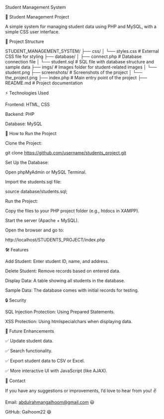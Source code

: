 Student Management System

🏫 Student Management Project

A simple system for managing student data using PHP and MySQL, with a simple CSS user interface.

📂 Project Structure

STUDENT_MANAGEMENT_SYSTEM/
├── css/
│   └── styles.css              # External CSS file for styling
├── database/
│   ├── connect.php            # Database connection file
│   └── student.sql            # SQL file with database structure and sample data
├── imgs/                      # Images folder for student-related images
│   └── student.png
├── screenshots/              # Screenshots of the project
│   └── the_project.png
├── index.php                 # Main entry point of the project
├── README.md                 # Project documentation


⚡ Technologies Used

Frontend: HTML, CSS

Backend: PHP

Database: MySQL

🚀 How to Run the Project

Clone the Project:

git clone https://github.com/username/students_project.git

Set Up the Database:

Open phpMyAdmin or MySQL Terminal.

Import the students.sql file:

source database/students.sql;

Run the Project:

Copy the files to your PHP project folder (e.g., htdocs in XAMPP).

Start the server (Apache + MySQL).

Open the browser and go to:

http://localhost/STUDENTS_PROJECT/index.php

🛠️ Features

Add Student: Enter student ID, name, and address.

Delete Student: Remove records based on entered data.

Display Data: A table showing all students in the database.

Sample Data: The database comes with initial records for testing.

🔒 Security

SQL Injection Protection: Using Prepared Statements.

XSS Protection: Using htmlspecialchars when displaying data.

📘 Future Enhancements

✅ Update student data.

✅ Search functionality.

✅ Export student data to CSV or Excel.

✅ More interactive UI with JavaScript (like AJAX).

📩 Contact

If you have any suggestions or improvements, I’d love to hear from you! ✌️

Email: abdulrahmangalhoom@gmail.com 😃

GitHub: Galhoom22 😄
